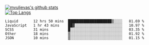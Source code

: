 [![mvuljevas's github stats](https://github-readme-stats.vercel.app/api?username=mvuljevas&show_icons=true&theme=dracula)](https://www.mvuljevas.com)
<br>
[![Top Langs](https://github-readme-stats.vercel.app/api/top-langs/?username=mvuljevas&theme=dracula)](https://www.mvuljevas.com)

<!--START_SECTION:waka-->
```text
Liquid       12 hrs 50 mins  ████████████████████▒░░░░   81.69 % 
JavaScript   1 hr 43 mins    ██▓░░░░░░░░░░░░░░░░░░░░░░   10.97 % 
SCSS         31 mins         █░░░░░░░░░░░░░░░░░░░░░░░░   03.35 % 
Other        18 mins         ▒░░░░░░░░░░░░░░░░░░░░░░░░   01.92 % 
JSON         10 mins         ▒░░░░░░░░░░░░░░░░░░░░░░░░   01.15 % 
```
<!--END_SECTION:waka-->
